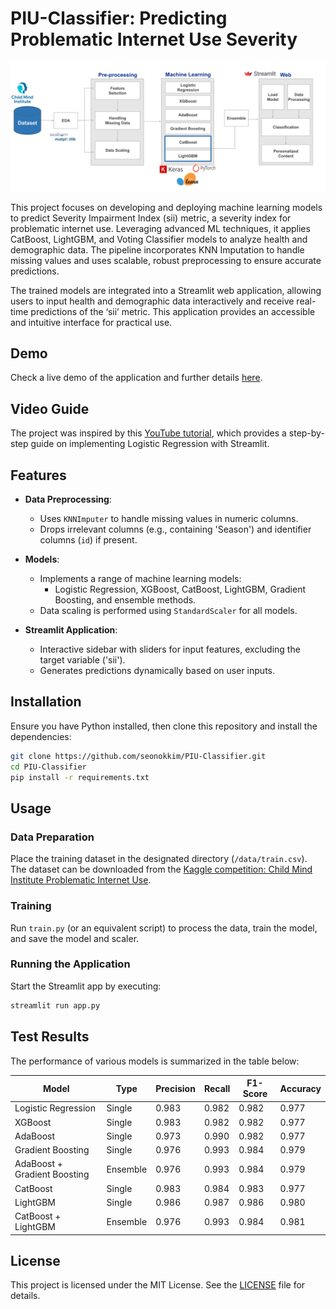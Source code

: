 
# PIU-Classifier: Predicting Problematic Internet Use Severity
![Project Overview](https://github.com/seonokkim/PIU-Classifier/blob/main/presentation/project_overview.png)

This project focuses on developing and deploying machine learning models to predict Severity Impairment Index (sii) metric, a severity index for problematic internet use. Leveraging advanced ML techniques, it applies CatBoost, LightGBM, and Voting Classifier models to analyze health and demographic data. The pipeline incorporates KNN Imputation to handle missing values and uses scalable, robust preprocessing to ensure accurate predictions.

The trained models are integrated into a Streamlit web application, allowing users to input health and demographic data interactively and receive real-time predictions of the ‘sii’ metric. This application provides an accessible and intuitive interface for practical use.

## Demo

Check a live demo of the application and further details [here](https://youtu.be/1xjrEED2PS4).

## Video Guide

The project was inspired by this [YouTube tutorial](https://www.youtube.com/watch?v=NfwfiyMi1lk&embeds_referring_euri=https%3A%2F%2Fwww.notion.so%2F&source_ve_path=MjM4NTE), which provides a step-by-step guide on implementing Logistic Regression with Streamlit.

## Features

- **Data Preprocessing**: 
  - Uses `KNNImputer` to handle missing values in numeric columns.
  - Drops irrelevant columns (e.g., containing 'Season') and identifier columns (`id`) if present.
  
- **Models**: 
  - Implements a range of machine learning models:
    - Logistic Regression, XGBoost, CatBoost, LightGBM, Gradient Boosting, and ensemble methods.
  - Data scaling is performed using `StandardScaler` for all models.

- **Streamlit Application**:
  - Interactive sidebar with sliders for input features, excluding the target variable ('sii').
  - Generates predictions dynamically based on user inputs.

## Installation

Ensure you have Python installed, then clone this repository and install the dependencies:

```bash
git clone https://github.com/seonokkim/PIU-Classifier.git
cd PIU-Classifier
pip install -r requirements.txt
```

## Usage

### Data Preparation

Place the training dataset in the designated directory (`/data/train.csv`).  
The dataset can be downloaded from the [Kaggle competition: Child Mind Institute Problematic Internet Use](https://www.kaggle.com/competitions/child-mind-institute-problematic-internet-use/data).

### Training

Run `train.py` (or an equivalent script) to process the data, train the model, and save the model and scaler.

### Running the Application

Start the Streamlit app by executing:

```bash
streamlit run app.py
```

## Test Results

The performance of various models is summarized in the table below:

| Model                          | Type      | Precision | Recall | F1-Score | Accuracy |
|--------------------------------|-----------|-----------|--------|----------|----------|
| Logistic Regression            | Single    | 0.983     | 0.982  | 0.982    | 0.977    |
| XGBoost                        | Single    | 0.983     | 0.982  | 0.982    | 0.977    |
| AdaBoost                       | Single    | 0.973     | 0.990  | 0.982    | 0.977    |
| Gradient Boosting              | Single    | 0.976     | 0.993  | 0.984    | 0.979    |
| AdaBoost + Gradient Boosting   | Ensemble  | 0.976     | 0.993  | 0.984    | 0.979    |
| CatBoost                       | Single    | 0.983     | 0.984  | 0.983    | 0.977    |
| LightGBM                       | Single    | 0.986     | 0.987  | 0.986    | 0.980    |
| CatBoost + LightGBM            | Ensemble  | 0.976     | 0.993  | 0.984    | 0.981    |

## License

This project is licensed under the MIT License. See the [LICENSE](./LICENSE) file for details.
